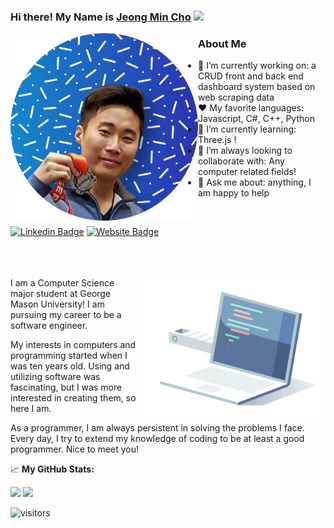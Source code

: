### Hi there! My Name is <a href="https://jeongmincho.me/" target="_blank">Jeong Min Cho</a> <img src="https://media.giphy.com/media/hvRJCLFzcasrR4ia7z/giphy.gif" width="25px">

<img align="left" alt="profile" width="300" src="https://raw.githubusercontent.com/E2Slayer/e2slayer/main/pictures/profile-pic.png?token=ACLBXCLVVOTCKLF63TCOYODBCMP2G">

<h3> About Me </h3>

- 🔭 I’m currently working on: a CRUD front and back end dashboard system based on web scraping data
- :heart: My favorite languages: Javascript, C#, C++, Python
- 🌱 I’m currently learning: Three.js !
- 👯 I’m always looking to collaborate with: Any computer related fields!
- 💬 Ask me about: anything, I am happy to help

<br/>

[![Linkedin Badge](https://img.shields.io/badge/-LinkedIn-0e76a8?style=flat-square&logo=Linkedin&logoColor=white)](https://www.linkedin.com/in/jeong-min-cho-3a923b158/)
[![Website Badge](https://img.shields.io/badge/Website-3b5998?style=flat-square&logo=google-chrome&logoColor=white)](https://jeongmincho.me/)
<br/><br/><br/><br/>

<img align="right" alt="CodingScreen" width="300" src="https://raw.githubusercontent.com/E2Slayer/e2slayer/main/pictures/coding.gif?token=ACLBXCMH3OT27S4XQJNEUHTBCMR72">

I am a Computer Science major student at George Mason University! I am pursuing my career to be a software engineer. 

My interests in computers and programming started when I was ten years old. Using and utilizing software was fascinating, but I was more interested in creating them, so here I am.

As a programmer, I am always persistent in solving the problems I face. Every day, I try to extend my knowledge of coding to be at least a good programmer.
Nice to meet you!


📈 **My GitHub Stats:**

<p>
  <img height="180em" src="https://github-readme-stats.vercel.app/api?username=e2slayer&show_icons=true&hide_border=true&&count_private=true&include_all_commits=true" />
  <img height="180em" src="https://github-readme-stats.vercel.app/api/top-langs/?username=e2slayer&exclude_repo=KNN-Image-Classification&show_icons=true&hide_border=true&layout=compact&langs_count=8"/>
</p>

![visitors](https://visitor-badge.glitch.me/badge?page_id=E2Slayer.e2slayer)

<!--
**E2Slayer/e2slayer** is a ✨ _special_ ✨ repository because its `README.md` (this file) appears on your GitHub profile.

Here are some ideas to get you started:

- 🔭 I’m currently working on ...
- 🌱 I’m currently learning ...
- 👯 I’m looking to collaborate on ...
- 🤔 I’m looking for help with ...
- 💬 Ask me about ...
- 📫 How to reach me: ...
- 😄 Pronouns: ...
- ⚡ Fun fact: ...
-->
